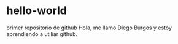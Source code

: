 # hello-world
primer repositorio de github
 Hola, me llamo Diego Burgos y estoy aprendiendo a utiliar github.
